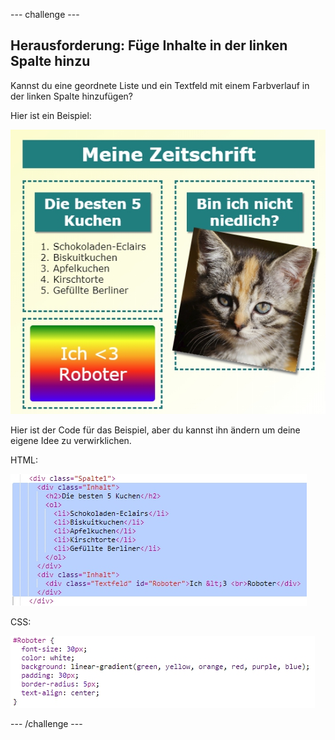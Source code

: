 --- challenge ---

## Herausforderung: Füge Inhalte in der linken Spalte hinzu

Kannst du eine geordnete Liste und ein Textfeld mit einem Farbverlauf in der linken Spalte hinzufügen?

Hier ist ein Beispiel:

![screenshot](images/magazine-challenge1-example.png)

Hier ist der Code für das Beispiel, aber du kannst ihn ändern um deine eigene Idee zu verwirklichen.

HTML:

![Screenshot](images/magazine-challenge1.png)

CSS:

![Screenshot](images/magazine-challenge1-style.png)

--- /challenge ---